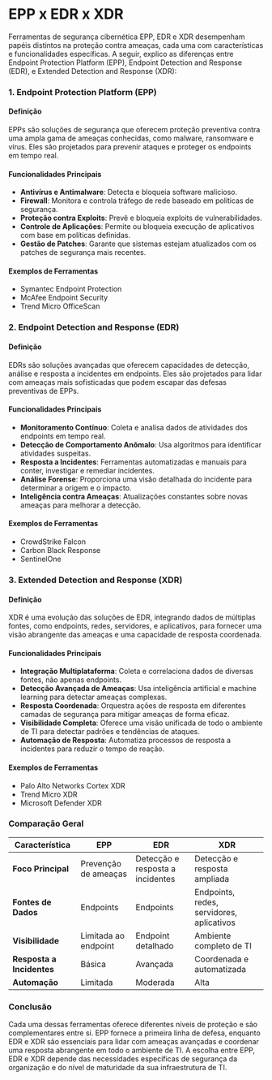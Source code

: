 # EPP x EDR x XDR

Ferramentas de segurança cibernética EPP, EDR e XDR desempenham papéis distintos na proteção contra ameaças, cada uma com características e funcionalidades específicas. A seguir, explico as diferenças entre Endpoint Protection Platform (EPP), Endpoint Detection and Response (EDR), e Extended Detection and Response (XDR):

### 1. Endpoint Protection Platform (EPP)
#### Definição
EPPs são soluções de segurança que oferecem proteção preventiva contra uma ampla gama de ameaças conhecidas, como malware, ransomware e vírus. Eles são projetados para prevenir ataques e proteger os endpoints em tempo real.

#### Funcionalidades Principais
- **Antivírus e Antimalware**: Detecta e bloqueia software malicioso.
- **Firewall**: Monitora e controla tráfego de rede baseado em políticas de segurança.
- **Proteção contra Exploits**: Prevê e bloqueia exploits de vulnerabilidades.
- **Controle de Aplicações**: Permite ou bloqueia execução de aplicativos com base em políticas definidas.
- **Gestão de Patches**: Garante que sistemas estejam atualizados com os patches de segurança mais recentes.

#### Exemplos de Ferramentas
- Symantec Endpoint Protection
- McAfee Endpoint Security
- Trend Micro OfficeScan

### 2. Endpoint Detection and Response (EDR)
#### Definição
EDRs são soluções avançadas que oferecem capacidades de detecção, análise e resposta a incidentes em endpoints. Eles são projetados para lidar com ameaças mais sofisticadas que podem escapar das defesas preventivas de EPPs.

#### Funcionalidades Principais
- **Monitoramento Contínuo**: Coleta e analisa dados de atividades dos endpoints em tempo real.
- **Detecção de Comportamento Anômalo**: Usa algoritmos para identificar atividades suspeitas.
- **Resposta a Incidentes**: Ferramentas automatizadas e manuais para conter, investigar e remediar incidentes.
- **Análise Forense**: Proporciona uma visão detalhada do incidente para determinar a origem e o impacto.
- **Inteligência contra Ameaças**: Atualizações constantes sobre novas ameaças para melhorar a detecção.

#### Exemplos de Ferramentas
- CrowdStrike Falcon
- Carbon Black Response
- SentinelOne

### 3. Extended Detection and Response (XDR)
#### Definição
XDR é uma evolução das soluções de EDR, integrando dados de múltiplas fontes, como endpoints, redes, servidores, e aplicativos, para fornecer uma visão abrangente das ameaças e uma capacidade de resposta coordenada.

#### Funcionalidades Principais
- **Integração Multiplataforma**: Coleta e correlaciona dados de diversas fontes, não apenas endpoints.
- **Detecção Avançada de Ameaças**: Usa inteligência artificial e machine learning para detectar ameaças complexas.
- **Resposta Coordenada**: Orquestra ações de resposta em diferentes camadas de segurança para mitigar ameaças de forma eficaz.
- **Visibilidade Completa**: Oferece uma visão unificada de todo o ambiente de TI para detectar padrões e tendências de ataques.
- **Automação de Resposta**: Automatiza processos de resposta a incidentes para reduzir o tempo de reação.

#### Exemplos de Ferramentas
- Palo Alto Networks Cortex XDR
- Trend Micro XDR
- Microsoft Defender XDR

### Comparação Geral

| Característica            | EPP                  | EDR                              | XDR                                       |
| ------------------------- | -------------------- | -------------------------------- | ----------------------------------------- |
| **Foco Principal**        | Prevenção de ameaças | Detecção e resposta a incidentes | Detecção e resposta ampliada              |
| **Fontes de Dados**       | Endpoints            | Endpoints                        | Endpoints, redes, servidores, aplicativos |
| **Visibilidade**          | Limitada ao endpoint | Endpoint detalhado               | Ambiente completo de TI                   |
| **Resposta a Incidentes** | Básica               | Avançada                         | Coordenada e automatizada                 |
| **Automação**             | Limitada             | Moderada                         | Alta                                      |

### Conclusão
Cada uma dessas ferramentas oferece diferentes níveis de proteção e são complementares entre si. EPP fornece a primeira linha de defesa, enquanto EDR e XDR são essenciais para lidar com ameaças avançadas e coordenar uma resposta abrangente em todo o ambiente de TI. A escolha entre EPP, EDR e XDR depende das necessidades específicas de segurança da organização e do nível de maturidade da sua infraestrutura de TI.